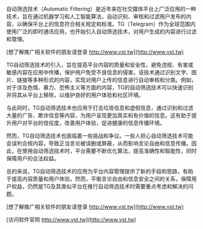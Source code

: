 自动筛选技术（Automatic Filtering）是近年来在社交媒体平台上广泛应用的一种技术，旨在通过机器学习和人工智能算法，自动识别、审核和过滤用户发布的内容，以确保平台上的信息符合相关规定和标准。TG（Telegram）作为全球范围内使用广泛的即时通讯应用，也开始引入自动筛选技术，对用户生成的内容进行过滤和管理。

[想了解推广相关软件的朋友请登录 http://www.vst.tw](http://www.vst.tw)

TG自动筛选技术的引入，旨在提高平台内容的质量和安全性，避免违规、有害或敏感内容在应用中传播，保护用户免受不良信息的侵害。该技术通过识别文字、图片、链接等多种形式的内容，实现对用户上传的信息进行自动审核和分类。例如，对于涉及色情、暴力、恐怖主义等方面的内容，TG的自动筛选技术可以快速识别并将其从平台上移除，以维护良好的用户体验和社区环境。

与此同时，TG自动筛选技术也应用于打击垃圾信息和虚假信息，通过识别和过滤大量的广告、欺诈信息等内容，为用户呈现更加真实和有价值的信息。这有助于提升用户对平台的信任度，改善用户体验，促进健康的信息传播环境。

然而，TG自动筛选技术也面临着一些挑战和争议。一些人担心自动筛选技术可能会误判合规内容，导致正当言论被误删或屏蔽，从而影响言论自由和信息传播。因此，在使用自动筛选技术时，平台需要不断优化算法，提高准确性和智能性，同时保障用户的合法权益。

总的来说，TG自动筛选技术的应用为平台内容管理提供了新的手段和思路，有助于提高内容质量和用户体验。然而，平衡言论自由和信息安全之间的关系，保障用户权益，仍然是TG及其类似平台在推行自动筛选技术时需要重点考虑和解决的问题。

[想了解推广相关软件的朋友请登录 http://www.vst.tw](http://www.vst.tw)


[访问软件官网 http://www.vst.tw](http://www.vst.tw)
